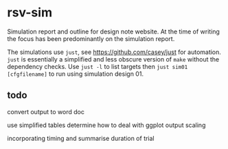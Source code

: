 # rsv-sim

Simulation report and outline for design note website.
At the time of writing the focus has been predominantly on the simulation report.

The simulations use `just`, see https://github.com/casey/just for automation.
`just` is essentially a simplified and less obscure version of `make` without the dependency checks.
Use `just -l` to list targets then `just sim01 [cfgfilename]` to run using simulation design 01.


## todo

convert output to word doc

use simplified tables
determine how to deal with ggplot output scaling

incorporating timing and summarise duration of trial

